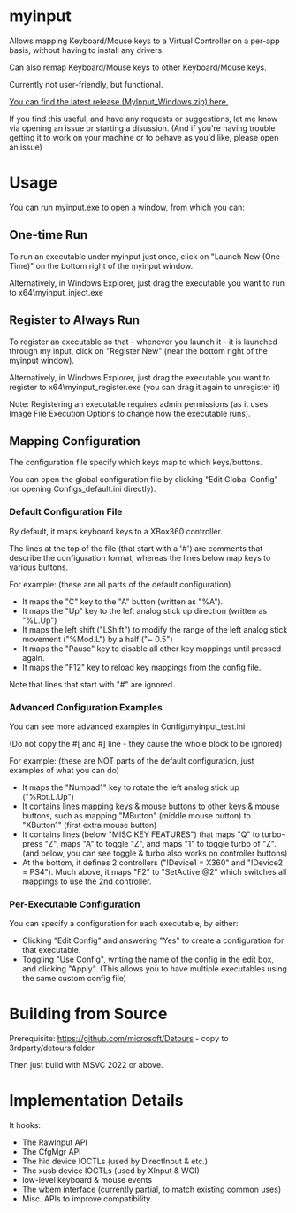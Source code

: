 # myinput
Allows mapping Keyboard/Mouse keys to a Virtual Controller on a per-app basis, without having to install any drivers.

Can also remap Keyboard/Mouse keys to other Keyboard/Mouse keys.

Currently not user-friendly, but functional.

[You can find the latest release (MyInput_Windows.zip) here.](https://github.com/thisismypassport/myinput/releases/) 

If you find this useful, and have any requests or suggestions, let me know via opening an issue or starting a disussion. (And if you're having trouble getting it to work on your machine or to behave as you'd like, please open an issue)

# Usage

You can run myinput.exe to open a window, from which you can:

## One-time Run

To run an executable under myinput just once, click on "Launch New (One-Time)" on the bottom right of the myinput window.

Alternatively, in Windows Explorer, just drag the executable you want to run to x64\myinput_inject.exe

## Register to Always Run

To register an executable so that - whenever you launch it - it is launched through my input, click on "Register New" (near the bottom right of the myinput window).

Alternatively, in Windows Explorer, just drag the executable you want to register to x64\myinput_register.exe (you can drag it again to unregister it)

Note: Registering an executable requires admin permissions (as it uses Image File Execution Options to change how the executable runs).

## Mapping Configuration

The configuration file specify which keys map to which keys/buttons.

You can open the global configuration file by clicking "Edit Global Config" (or opening Configs\_default.ini directly).

### Default Configuration File

By default, it maps keyboard keys to a XBox360 controller.

The lines at the top of the file (that start with a '#') are comments that describe the configuration format, whereas the lines below map keys to various buttons.

For example: (these are all parts of the default configuration)
* It maps the "C" key to the "A" button (written as "%A").
* It maps the "Up" key to the left analog stick up direction (written as "%L.Up")
* It maps the left shift ("LShift") to modify the range of the left analog stick movement ("%Mod.L") by a half ("~ 0.5")
* It maps the "Pause" key to disable all other key mappings until pressed again.
* It maps the "F12" key to reload key mappings from the config file.

Note that lines that start with "#" are ignored.

### Advanced Configuration Examples

You can see more advanced examples in Config\myinput_test.ini

(Do not copy the \#\[ and \#\] line - they cause the whole block to be ignored)

For example: (these are NOT parts of the default configuration, just examples of what you can do)
* It maps the "Numpad1" key to rotate the left analog stick up ("%Rot.L.Up")
* It contains lines mapping keys & mouse buttons to other keys & mouse buttons, such as mapping "MButton" (middle mouse button) to "XButton1" (first extra mouse button)
* It contains lines (below "MISC KEY FEATURES") that maps "Q" to turbo-press "Z", maps "A" to toggle "Z", and maps "1" to toggle turbo of "Z". (and below, you can see toggle & turbo also works on controller buttons)
* At the bottom, it defines 2 controllers ("!Device1 = X360" and "!Device2 = PS4"). Much above, it maps "F2" to "SetActive @2" which switches all mappings to use the 2nd controller.

### Per-Executable Configuration

You can specify a configuration for each executable, by either:
* Clicking "Edit Config" and answering "Yes" to create a configuration for that executable.
* Toggling "Use Config", writing the name of the config in the edit box, and clicking "Apply". (This allows you to have multiple executables using the same custom config file)

# Building from Source

Prerequisite: https://github.com/microsoft/Detours - copy to 3rdparty/detours folder

Then just build with MSVC 2022 or above.

# Implementation Details

It hooks:
- The RawInput API
- The CfgMgr API
- The hid device IOCTLs (used by DirectInput & etc.)
- The xusb device IOCTLs (used by XInput & WGI)
- low-level keyboard & mouse events
- The wbem interface (currently partial, to match existing common uses)
- Misc. APIs to improve compatibility.

